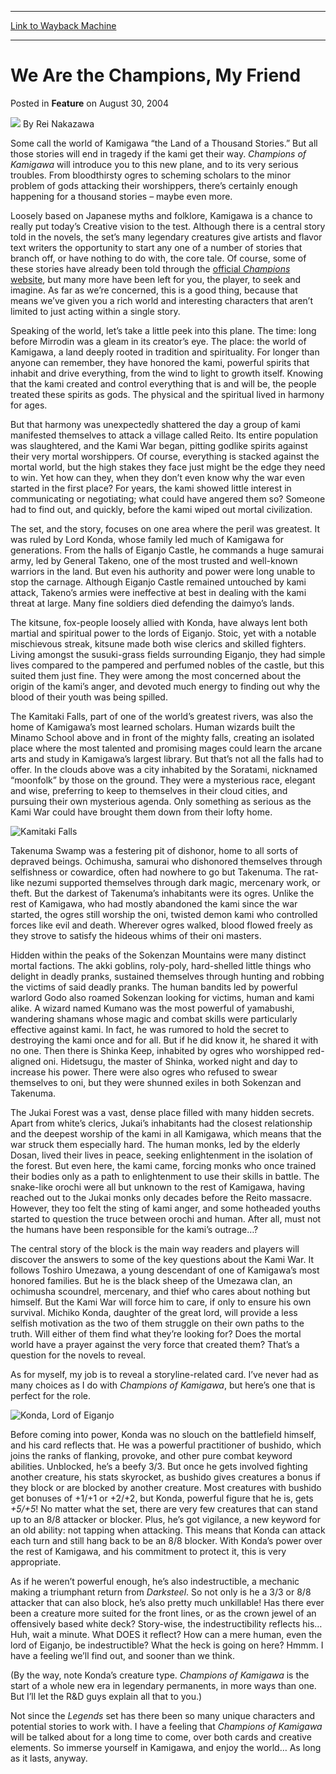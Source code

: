 
---
[Link to Wayback Machine](https://web.archive.org/web/20201112030858/https://magic.wizards.com/en/articles/archive/feature/we-are-champions-my-friend-2004-08-30)

[_metadata_:wayback_url]:- "https://magic.wizards.com/en/articles/archive/feature/we-are-champions-my-friend-2004-08-30"
[_metadata_:wayback_raw_url]:- "https://web.archive.org/web/20201112030858id_/https://magic.wizards.com/en/articles/archive/feature/we-are-champions-my-friend-2004-08-30"
[_metadata_:wayback_capture_timestamp]:- "2020-11-12 03:08:58+00:00"
[_metadata_:generator]:- "Drupal 7 (http://drupal.org)"
[_metadata_:publish_date]:- "2004-08-30"
---


We Are the Champions, My Friend
===============================



 Posted in **Feature**
 on August 30, 2004 






![](https://media.magic.wizards.com/styles/auth_small/public/images/person/authorpic_reinakazawa.jpg)
By Rei Nakazawa












Some call the world of Kamigawa “the Land of a Thousand Stories.” But all those stories will end in tragedy if the kami get their way. *Champions of Kamigawa* will introduce you to this new plane, and to its very serious troubles. From bloodthirsty ogres to scheming scholars to the minor problem of gods attacking their worshippers, there’s certainly enough happening for a thousand stories – maybe even more.

 Loosely based on Japanese myths and folklore, Kamigawa is a chance to really put today’s Creative vision to the test. Although there is a central story told in the novels, the set’s many legendary creatures give artists and flavor text writers the opportunity to start any one of a number of stories that branch off, or have nothing to do with, the core tale. Of course, some of these stories have already been told through the [official *Champions* website](http://archive.wizards.com/magic/displayexpansion.asp?set=chk&page=1), but many more have been left for you, the player, to seek and imagine. As far as we’re concerned, this is a good thing, because that means we’ve given you a rich world and interesting characters that aren’t limited to just acting within a single story. 

 Speaking of the world, let’s take a little peek into this plane. The time: long before Mirrodin was a gleam in its creator’s eye. The place: the world of Kamigawa, a land deeply rooted in tradition and spirituality. For longer than anyone can remember, they have honored the kami, powerful spirits that inhabit and drive everything, from the wind to light to growth itself. Knowing that the kami created and control everything that is and will be, the people treated these spirits as gods. The physical and the spiritual lived in harmony for ages.

 But that harmony was unexpectedly shattered the day a group of kami manifested themselves to attack a village called Reito. Its entire population was slaughtered, and the Kami War began, pitting godlike spirits against their very mortal worshippers. Of course, everything is stacked against the mortal world, but the high stakes they face just might be the edge they need to win. Yet how can they, when they don’t even know why the war even started in the first place? For years, the kami showed little interest in communicating or negotiating; what could have angered them so? Someone had to find out, and quickly, before the kami wiped out mortal civilization.

 The set, and the story, focuses on one area where the peril was greatest. It was ruled by Lord Konda, whose family led much of Kamigawa for generations. From the halls of Eiganjo Castle, he commands a huge samurai army, led by General Takeno, one of the most trusted and well-known warriors in the land. But even his authority and power were long unable to stop the carnage. Although Eiganjo Castle remained untouched by kami attack, Takeno’s armies were ineffective at best in dealing with the kami threat at large. Many fine soldiers died defending the daimyo’s lands.

 The kitsune, fox-people loosely allied with Konda, have always lent both martial and spiritual power to the lords of Eiganjo. Stoic, yet with a notable mischievous streak, kitsune made both wise clerics and skilled fighters. Living amongst the susuki-grass fields surrounding Eiganjo, they had simple lives compared to the pampered and perfumed nobles of the castle, but this suited them just fine. They were among the most concerned about the origin of the kami’s anger, and devoted much energy to finding out why the blood of their youth was being spilled.

 The Kamitaki Falls, part of one of the world’s greatest rivers, was also the home of Kamigawa’s most learned scholars. Human wizards built the Minamo School above and in front of the mighty falls, creating an isolated place where the most talented and promising mages could learn the arcane arts and study in Kamigawa’s largest library. But that’s not all the falls had to offer. In the clouds above was a city inhabited by the Soratami, nicknamed “moonfolk” by those on the ground. They were a mysterious race, elegant and wise, preferring to keep to themselves in their cloud cities, and pursuing their own mysterious agenda. Only something as serious as the Kami War could have brought them down from their lofty home.

![Kamitaki Falls](https://media.magic.wizards.com/image_legacy_migration/magic/images/mtgcom/fcpics/features/KamigawaMural_WaterfallIslands.jpg)

 Takenuma Swamp was a festering pit of dishonor, home to all sorts of depraved beings. Ochimusha, samurai who dishonored themselves through selfishness or cowardice, often had nowhere to go but Takenuma. The rat-like nezumi supported themselves through dark magic, mercenary work, or theft. But the darkest of Takenuma’s inhabitants were its ogres. Unlike the rest of Kamigawa, who had mostly abandoned the kami since the war started, the ogres still worship the oni, twisted demon kami who controlled forces like evil and death. Wherever ogres walked, blood flowed freely as they strove to satisfy the hideous whims of their oni masters.

Hidden within the peaks of the Sokenzan Mountains were many distinct mortal factions. The akki goblins, roly-poly, hard-shelled little things who delight in deadly pranks, sustained themselves through hunting and robbing the victims of said deadly pranks. The human bandits led by powerful warlord Godo also roamed Sokenzan looking for victims, human and kami alike. A wizard named Kumano was the most powerful of yamabushi, wandering shamans whose magic and combat skills were particularly effective against kami. In fact, he was rumored to hold the secret to destroying the kami once and for all. But if he did know it, he shared it with no one. Then there is Shinka Keep, inhabited by ogres who worshipped red-aligned oni. Hidetsugu, the master of Shinka, worked night and day to increase his power. There were also ogres who refused to swear themselves to oni, but they were shunned exiles in both Sokenzan and Takenuma.

 The Jukai Forest was a vast, dense place filled with many hidden secrets. Apart from white’s clerics, Jukai’s inhabitants had the closest relationship and the deepest worship of the kami in all Kamigawa, which means that the war struck them especially hard. The human monks, led by the elderly Dosan, lived their lives in peace, seeking enlightenment in the isolation of the forest. But even here, the kami came, forcing monks who once trained their bodies only as a path to enlightenment to use their skills in battle. The snake-like orochi were all but unknown to the rest of Kamigawa, having reached out to the Jukai monks only decades before the Reito massacre. However, they too felt the sting of kami anger, and some hotheaded youths started to question the truce between orochi and human. After all, must not the humans have been responsible for the kami’s outrage…?

 The central story of the block is the main way readers and players will discover the answers to some of the key questions about the Kami War. It follows Toshiro Umezawa, a young descendant of one of Kamigawa’s most honored families. But he is the black sheep of the Umezawa clan, an ochimusha scoundrel, mercenary, and thief who cares about nothing but himself. But the Kami War will force him to care, if only to ensure his own survival. Michiko Konda, daughter of the great lord, will provide a less selfish motivation as the two of them struggle on their own paths to the truth. Will either of them find what they’re looking for? Does the mortal world have a prayer against the very force that created them? That’s a question for the novels to reveal.

 As for myself, my job is to reveal a storyline-related card. I’ve never had as many choices as I do with *Champions of Kamigawa*, but here’s one that is perfect for the role.

![Konda, Lord of Eiganjo](https://media.magic.wizards.com/image_legacy_migration/magic/images/mtgcom/fcpics/features/CHK74870_KondaLordOfEiganjo.jpg)

 Before coming into power, Konda was no slouch on the battlefield himself, and his card reflects that. He was a powerful practitioner of bushido, which joins the ranks of flanking, provoke, and other pure combat keyword abilities. Unblocked, he’s a beefy 3/3. But once he gets involved fighting another creature, his stats skyrocket, as bushido gives creatures a bonus if they block or are blocked by another creature. Most creatures with bushido get bonuses of +1/+1 or +2/+2, but Konda, powerful figure that he is, gets *+5/+5*! No matter what the set, there are very few creatures that can stand up to an 8/8 attacker or blocker. Plus, he’s got vigilance, a new keyword for an old ability: not tapping when attacking. This means that Konda can attack each turn and still hang back to be an 8/8 blocker. With Konda’s power over the rest of Kamigawa, and his commitment to protect it, this is very appropriate.

 As if he weren’t powerful enough, he’s also indestructible, a mechanic making a triumphant return from *Darksteel*. So not only is he a 3/3 or 8/8 attacker that can also block, he’s also pretty much unkillable! Has there ever been a creature more suited for the front lines, or as the crown jewel of an offensively based white deck? Story-wise, the indestructibility reflects his… Huh, wait a minute. What DOES it reflect? How can a mere human, even the lord of Eiganjo, be indestructible? What the heck is going on here? Hmmm. I have a feeling we’ll find out, and sooner than we think.

 (By the way, note Konda’s creature type. *Champions of Kamigawa* is the start of a whole new era in legendary permanents, in more ways than one. But I’ll let the R&D guys explain all that to you.)

 Not since the *Legends* set has there been so many unique characters and potential stories to work with. I have a feeling that *Champions of Kamigawa* will be talked about for a long time to come, over both cards and creative elements. So immerse yourself in Kamigawa, and enjoy the world… As long as it lasts, anyway.







